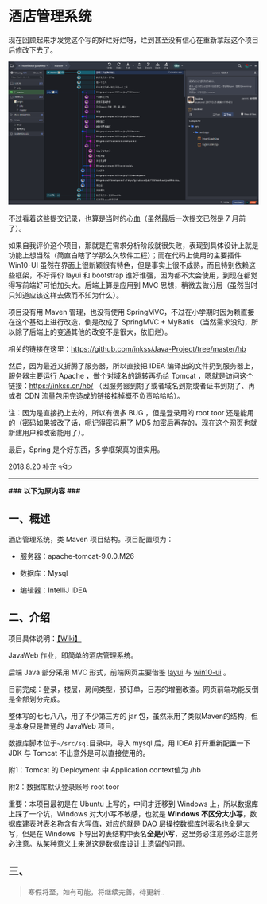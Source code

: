 # 酒店管理系统

现在回顾起来才发觉这个写的好烂好烂呀，烂到甚至没有信心在重新拿起这个项目后修改下去了。

![1534779173345](assets/1534779173345.png)

不过看着这些提交记录，也算是当时的心血（虽然最后一次提交已然是 7 月前了）。

如果自我评价这个项目，那就是在需求分析阶段就很失败，表现到具体设计上就是功能上想当然（简直白瞎了学那么久软件工程）；而在代码上使用的主要插件 Win10-UI 虽然在界面上很新颖很有特色，但是事实上很不成熟，而且特别依赖这些框架，不好评价 layui 和  bootstrap 谁好谁强，因为都不太会使用，到现在都觉得写前端好可怕加头大。后端上算是应用到 MVC 思想，稍微去做分层（虽然当时只知道应该这样去做而不知为什么）。

项目没有用 Maven 管理，也没有使用 SpringMVC，不过在小学期时因为赖直接在这个基础上进行改造，倒是改成了 SpringMVC + MyBatis （当然需求没动，所以除了后端上的变通其他的改变不是很大，依旧烂）。

相关的链接在这里：https://github.com/inkss/Java-Project/tree/master/hb

然后，因为最近又折腾了服务器，所以直接把 IDEA 编译出的文件扔到服务器上，服务器主要运行 Apache ，做个对域名的跳转再扔给 Tomcat ，嗯就是访问这个链接：https://inkss.cn/hb/ （因服务器到期了或者域名到期或者证书到期了、再或者 CDN 流量包用完造成的链接挂掉概不负责哈哈哈）。

注：因为是直接扔上去的，所以有很多 BUG ，但是登录用的 root toor 还是能用的（密码如果被改了话，呃记得密码用了 MD5 加密后再存的，现在这个网页也就新建用户和改密能用了）。

最后，Spring 是个好东西，多学框架真的很实用。

2018.8.20 补充 ੧ᐛ੭  

------

**### 以下为原内容 ###**

## 一、概述

酒店管理系统，类 Maven 项目结构。项目配置项为：

* 服务器：apache-tomcat-9.0.0.M26

* 数据库：Mysql

* 编辑器：IntelliJ IDEA

## 二、介绍

项目具体说明：[【Wiki】](https://github.com/inkss/hotelbook-JavaWeb/wiki)

JavaWeb 作业，即简单的酒店管理系统。

后端 Java 部分采用 MVC 形式，前端网页主要借鉴 [layui](http://www.layui.com) 与 [win10-ui](http://win10ui.yuri2.cn) 。

目前完成：登录，楼层，房间类型，预订单，日志的增删改查。网页前端功能反倒是全部划分完成。

整体写的七七八八，用了不少第三方的 jar 包，虽然采用了类似Maven的结构，但是本身只是普通的 JavaWeb 项目。

数据库脚本位于`~/src/sql`目录中，导入 mysql 后，用 IDEA 打开重新配置一下 JDK 与 Tomcat 不出意外是可以直接使用的。

附1：Tomcat 的  Deployment 中 Application context值为 /hb 

附2：数据库默认登录账号 root toor

重要：本项目最初是在 Ubuntu 上写的，中间才迁移到 Windows 上，所以数据库上踩了一个坑，Windows 对大小写不敏感，也就是 **Windows 不区分大小写**，数据库建表时表名称含有大写值，对应的就是 DAO 层操控数据库时表名也全是大写，但是在 Windows 下导出的表结构中表名**全是小写**，这里务必注意务必注意务必注意。从某种意义上来说这是数据库设计上遗留的问题。

## 三、

> 寒假将至，如有可能，将继续完善，待更新..
